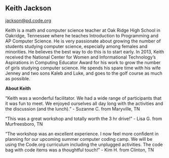 ## Keith Jackson

[jackson@pd.code.org](mailto:jackson@pd.code.org)

Keith is a math and computer science teacher at Oak Ridge High School in Oakridge, Tennessee where he teaches Introduction to Programming and AP Computer Science. He is very passionate about growing the number of students studying computer science, especially among females and minorities. He believes the best way to do this is to start early. In 2013, Keith received the National Center for Women and Informational Technology’s Aspirations in Computing Educator Award for his work to grow the number of girls studying computer science. He spends his spare time with his wife Jenney and two sons Kaleb and Luke, and goes to the golf course as much as possible.

**About Keith**

“Keith was a wonderful facilitator. We had a wide range of participants that it was fun to meet. We enjoyed ourselves all day long with the activities and the discussion (and the lunch).” - Suzanne C. from Maryville, TN

“This was a great workshop and totally worth the 3 hr drive!” - Lisa G. from Murfreesboro, TN

“The workshop was an excellent experience. I now feel more confident in planning for our upcoming summer computer coding camp. We will be using the Code.org curriculum including the unplugged activities. The code bag with code items was a thoughtful touch!” - Kim H. from Clinton, TN

